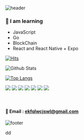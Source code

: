 ![header](https://capsule-render.vercel.app/api?type=waving&color=gradient&height=300&section=header&text=kyunghyun%20codding&fontSize=90)





### 🥕 I am learning 
- JavaScript
- Go
- BlockChain
- React and React Native + Expo 

[![Hits](https://hits.seeyoufarm.com/api/count/incr/badge.svg?url=https%3A%2F%2Fgithub.com%2FkyunghyunHan&count_bg=%238B08C0&title_bg=%23C20000&icon=node-dot-js.svg&icon_color=%23403535&title=hits&edge_flat=true)](https://hits.seeyoufarm.com)




![Github Stats](https://github-readme-stats.vercel.app/api?username=kyunghyunHan&show_icons=true&theme=radical)


[![Top Langs](https://github-readme-stats.vercel.app/api/top-langs/?username=kyunghyunHan&layout=compact)](https://github.com/kyunghyunHan/github-readme-stats)



<img src="https://img.shields.io/badge/HTML5-f16524?style=flat-square&logo=HTML5&logoColor=white"/>
<img src="https://img.shields.io/badge/CSS3-28a4d8?style=flat-square&logo=CSS3&logoColor=white"/>
<img src="https://img.shields.io/badge/JavaScript-f7e018?style=flat-square&logo=JavaScript&logoColor=white"/>
<img src="https://img.shields.io/badge/React-7ddfff?style=flat-square&logo=React&logoColor=black"/>
<img src="https://img.shields.io/badge/Redux-7649bb?style=flat-square&logo=Redux&logoColor=white"/>
<img src="https://img.shields.io/badge/GitHub-black?style=flat-square&logo=GitHub&logoColor=white"/>
<img src="https://img.shields.io/badge/Go-7649bb?style=flat-square&logo=Go&logoColor=white"/></a>&nbsp 
<br><br><br>


#### 📧 Email : ekfqlwcjswl@gmail.com

![footer](https://capsule-render.vercel.app/api?type=wave&color=auto&height=200&section=footer&text=%20&fontSize=90)

dd
